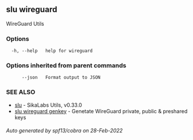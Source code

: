 ## slu wireguard

WireGuard Utils

### Options

```
  -h, --help   help for wireguard
```

### Options inherited from parent commands

```
      --json   Format output to JSON
```

### SEE ALSO

* [slu](slu.md)	 - SikaLabs Utils, v0.33.0
* [slu wireguard genkey](slu_wireguard_genkey.md)	 - Genetate WireGuard private, public & preshared keys

###### Auto generated by spf13/cobra on 28-Feb-2022
